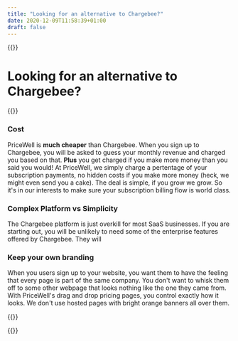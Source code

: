 ```yaml
---
title: "Looking for an alternative to Chargebee?"
date: 2020-12-09T11:58:39+01:00
draft: false
---
```


{{<rawhtml>}}
<div class="post-wrapper">
<div class="mb-2 md:mb-4 lg:mb-8">
        <h1 class="text-gray-800 text-3xl md:text-4xl lg:text-5xl font-bold">
            Looking for an alternative to Chargebee?
        </h1>
        </div>
            {{</rawhtml>}}

### Cost

PriceWell is **much cheaper** than Chargebee. When you sign up to Chargebee, you will be asked to guess your monthly revenue and charged you based on that. **Plus** you get charged if you make more money than you said you would! At PriceWell, we simply charge a pertentage of your subscription payments, no hidden costs if you make more money (heck, we might even send you a cake). The deal is simple, if you grow we grow. So it's in our interests to make sure your subscription billing flow is world class.

### Complex Platform vs Simplicity

The Chargebee platform is just overkill for most SaaS businesses. If you are starting out, you will be unlikely to need some of the enterprise features offered by Chargebee. They will

### Keep your own branding

When you users sign up to your website, you want them to have the feeling that every page is part of the same company. You don't want to whisk them off to some other webpage that looks nothing like the one they came from. With PriceWell's drag and drop pricing pages, you control exactly how it looks. We don't use hosted pages with bright orange banners all over them.

{{<rawhtml>}}
    </div>
{{</rawhtml>}}